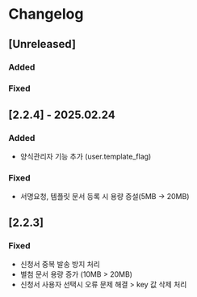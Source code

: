 # Changelog

## [Unreleased]
### Added
### Fixed

## [2.2.4] - 2025.02.24
### Added
- 양식관리자 기능 추가 (user.template_flag)
### Fixed
- 서명요청, 템플릿 문서 등록 시 용량 증설(5MB -> 20MB)

## [2.2.3]
### Fixed
- 신청서 중복 발송 방지 처리
- 별첨 문서 용량 증가 (10MB > 20MB)
- 신청서 사용자 선택시 오류 문제 해결 > key 값 삭제 처리